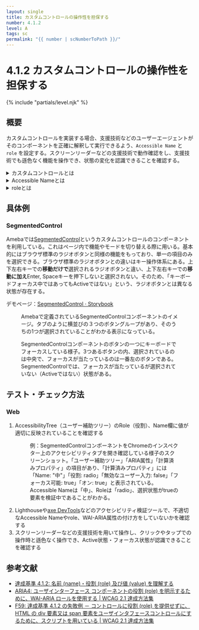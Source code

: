 ```yaml
---
layout: single
title: カスタムコントロールの操作性を担保する
number: 4.1.2
level: A
tags: sc
permalink: "{{ number | scNumberToPath }}/"
---
```


# 4.1.2 カスタムコントロールの操作性を担保する

{% include "partials/level.njk" %}

## 概要

カスタムコントロールを実装する場合、支援技術などのユーザーエージェントがそのコンポーネントを正確に解釈して実行できるよう、`Accessible Name` と `role` を設定する。スクリーンリーダーなどの支援技術で動作確認をし、支援技術でも遜色なく機能を操作でき、状態の変化を認識できることを確認する。

<details>
<summary>カスタムコントロールとは</summary>

カスタムコントロールとは、その言語が提供していない「独自のユーザーインタフェースコンポーネント」のことを指す。例えばタブ、 `<input type="checkbox">` を使わないチェックボックスなど。カスタムコントロールは、開発者が機能をスクリプトで実装する必要がある。

Webでは[WAI-ARIA](https://www.w3.org/TR/wai-aria/)を用いて実装することが多い。
</details>

<details>
<summary>Accessible Nameとは</summary>

Accessible Nameとは、ユーザーインターフェイスの名前である。機械的に識別可能な名前であり、表示されるラベルテキストと一致することが多いが、代替テキストのように支援技術向けにのみ実装されていることもある。WCAGではnameと記載されているが、HTMLのname属性とは関係がなく、誤解を生みやすいため、[Accessible Name and Description Computation 1.1](https://www.w3.org/TR/accname-1.1/)で定義されている用語の名称で表記している。

### 参考資料

- [名前 (name) | 達成基準 4.1.2: 名前 (name)・役割 (role)・値 (value) を理解する](https://waic.jp/translations/WCAG21/Understanding/name-role-value.html#dfn-name)
- [Accessible Name | Accessible Name and Description Computation 1.1](https://www.w3.org/TR/accname-1.1/#dfn-accessible-name)
</details>

<details>
<summary>roleとは</summary>
roleとは、ユーザーインターフェイスの機能を表すものである。たとえば画像やハイパーリンク、チェックボックス、ラジオボタンなど。

### 参考資料

- [役割 (role) | 達成基準 4.1.2: 名前 (name)・役割 (role)・値 (value) を理解する](https://waic.jp/translations/WCAG21/Understanding/name-role-value.html#dfn-role)
</details>

## 具体例

### SegmentedControl

Amebaでは[SegmentedControl](https://ameba-spindle.web.app/?path=/docs/segmentedcontrol)というカスタムコントロールのコンポーネントを利用している。これはページ内で機能やモードを切り替える際に用いる。基本的にはブラウザ標準のラジオボタンと同様の機能をもっており、単一の項目のみを選択できる。ブラウザ標準のラジオボタンとの違いはキー操作体系にある。上下左右キーでの**移動だけで**選択されるラジオボタンと違い、上下左右キーでの**移動に加え**Enter, Spaceキーを押下しないと選択されない。そのため、「キーボードフォーカス中ではあってもActiveではない」という、ラジオボタンとは異なる状態が存在する。

デモページ：[SegmentedControl ⋅ Storybook](https://ameba-spindle.web.app/?path=/docs/segmentedcontrol)

<figure>
<img src="/img/4/1/2/segmented_control.png" alt="">
<figcaption>
Amebaで定義されているSegmentedControlコンポーネントのイメージ。タブのように横並びの３つのボタングループがあり、そのうちの1つが選択されていることがわかる表示になっている。
</figcaption>
</figure>
<figure>
<img src="/img/4/1/2/segmented_control_focused.png" alt="">
<figcaption>
SegmentedControlコンポーネントのボタンの一つにキーボードでフォーカスしている様子。3つあるボタンの内、選択されているのは中央で、フォーカスが当たっているのは一番左のボタンである。SegmentedControlでは、フォーカスが当たっているが選択されていない（Activeではない）状態がある。
</figcaption>
</figure>

## テスト・チェック方法

### Web

1. AccessibilityTree（ユーザー補助ツリー）のRole（役割）、Name欄に値が適切に反映されていることを確認する
    <figure>
    <img src="/img/4/1/2/web_test1.png" alt="">
    <figcaption>
    例：SegmentedControlコンポーネントをChromeのインスペクター上のアクセシビリティタブを開き確認している様子のスクリーンショット。「ユーザー補助ツリー」「ARIA属性」「計算済みプロパティ」の項目があり、「計算済みプロパティ」には「Name: "中"」「役割: radio」「無効なユーザー入力: false」「フォーカス可能: true」「オン: true」と表示されている。Accessible Nameは「中」、Roleは「radio」、選択状態がtrueの要素を検証中であることがわかる。
    </figcaption>
    </figure>
1. Lighthouseや[axe DevTools](https://chrome.google.com/webstore/detail/axe-devtools-web-accessib/lhdoppojpmngadmnindnejefpokejbdd)などのアクセシビリティ検証ツールで、不適切なAccessible Nameやrole、WAI-ARIA属性の付け方をしていないかを確認する
1. スクリーンリーダーなどの支援技術を用いて操作し、クリックやタップでの操作時と遜色なく操作でき、Active状態・フォーカス状態が認識できることを確認する

## 参考文献

- [達成基準 4.1.2: 名前 (name)・役割 (role) 及び値 (value) を理解する](https://waic.jp/docs/WCAG21/Understanding/name-role-value.html)
- [ARIA4: ユーザインターフェース コンポーネントの役割 (role) を明示するために、WAI-ARIA ロールを使用する | WCAG 2.1 達成方法集](https://waic.jp/docs/WCAG21/Techniques/aria/ARIA4)
- [F59: 達成基準 4.1.2 の失敗例 － コントロールに役割 (role) を提供せずに、HTML の div 要素又は span 要素をユーザインタフェースコントロールにするために、スクリプトを用いている | WCAG 2.1 達成方法集](https://waic.jp/docs/WCAG21/Techniques/failures/F59)
